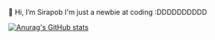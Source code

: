 👋 Hi, I’m Sirapob I'm just a newbie at coding :DDDDDDDDDD


[![Anurag's GitHub stats](https://github-readme-stats.vercel.app/api?username=fluffyhugger)](https://github.com/Sirapob/github-readme-stats)
